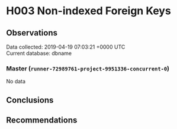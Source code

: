 # H003 Non-indexed Foreign Keys #

## Observations ##
Data collected: 2019-04-19 07:03:21 +0000 UTC  
Current database: dbname  

### Master (`runner-72989761-project-9951336-concurrent-0`) ###


No data


## Conclusions ##


## Recommendations ##

